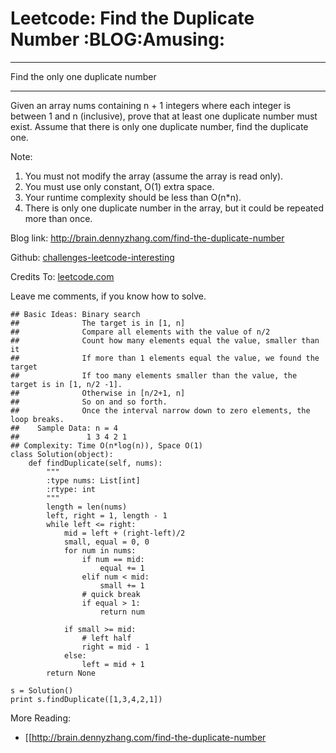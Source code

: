 # Leetcode: Find the Duplicate Number     :BLOG:Amusing:


---

Find the only one duplicate number  

---

Given an array nums containing n + 1 integers where each integer is between 1 and n (inclusive), prove that at least one duplicate number must exist. Assume that there is only one duplicate number, find the duplicate one.  

Note:  
1.  You must not modify the array (assume the array is read only).
2.  You must use only constant, O(1) extra space.
3.  Your runtime complexity should be less than O(n\*n).
4.  There is only one duplicate number in the array, but it could be repeated more than once.

Blog link: <http://brain.dennyzhang.com/find-the-duplicate-number>  

Github: [challenges-leetcode-interesting](https://github.com/DennyZhang/challenges-leetcode-interesting/tree/master/find-the-duplicate-number)  

Credits To: [leetcode.com](https://leetcode.com/problems/find-the-duplicate-number/description)  

Leave me comments, if you know how to solve.  

    ## Basic Ideas: Binary search
    ##              The target is in [1, n]
    ##              Compare all elements with the value of n/2
    ##              Count how many elements equal the value, smaller than it
    ##              If more than 1 elements equal the value, we found the target
    ##              If too many elements smaller than the value, the target is in [1, n/2 -1].
    ##              Otherwise in [n/2+1, n]
    ##              So on and so forth. 
    ##              Once the interval narrow down to zero elements, the loop breaks.
    ##    Sample Data: n = 4
    ##               1 3 4 2 1
    ## Complexity: Time O(n*log(n)), Space O(1)
    class Solution(object):
        def findDuplicate(self, nums):
            """
            :type nums: List[int]
            :rtype: int
            """
            length = len(nums)
            left, right = 1, length - 1
            while left <= right:
                mid = left + (right-left)/2
                small, equal = 0, 0
                for num in nums:
                    if num == mid:
                        equal += 1
                    elif num < mid:
                        small += 1
                    # quick break
                    if equal > 1:
                        return num
    
                if small >= mid:
                    # left half
                    right = mid - 1
                else:
                    left = mid + 1
            return None
    
    s = Solution()
    print s.findDuplicate([1,3,4,2,1])

More Reading:  
-   [[<http://brain.dennyzhang.com/find-the-duplicate-number>